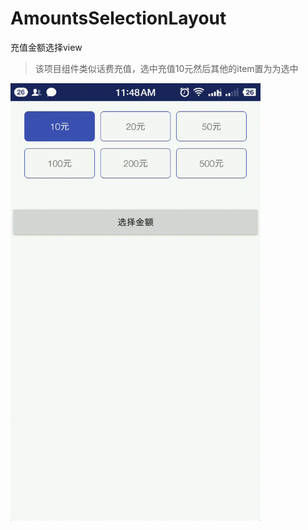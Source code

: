 # AmountsSelectionLayout
充值金额选择view
> 该项目组件类似话费充值，选中充值10元然后其他的item置为为选中
<img src="https://github.com/roseluo0215/AmountsSelectionLayout/blob/master/app/src/main/res/drawable/amounts_selection_layout.gif" width="400" height="700" alt="图片加载失败时，显示这段字"/>
